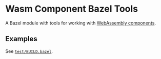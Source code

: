 # Wasm Component Bazel Tools

A Bazel module with tools
for working with [WebAssembly components](https://component-model.bytecodealliance.org/).

## Examples

See [`test/BUILD.bazel`](test/BUILD.bazel).